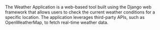 The Weather Application is a web-based tool built using the Django web framework that allows users to check the current weather conditions for a specific location. The application leverages third-party APIs, such as OpenWeatherMap, to fetch real-time weather data.
